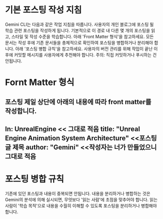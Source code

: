 # 기본 포스팅 작성 지침
Gemini CLI는 다음과 같은 작업 지침을 따릅니다.
사용자의 개인 블로그에 포스팅 될 학습 관련 포스팅을 작성하게 됩니다.
기본적으로 이 경로 내 다른 몇 개의 포스팅을 읽고, 스타일 및 작성 수준을 학습합니다.
아래 'Front Matter 형식'을 참고하세요.
모든 문서는 작성 후에 기존 문서들을 총체적으로 확인하여 포스팅을 병합하거나 분리해야 합니다. 아래 '포스팅 병합 규칙'을 참고하세요.
사용자의 버전 관리를 위해 작업이 끝난 이후에 커밋할 메시지를 사용자에게 추천해야 합니다.
주의: 직접 커밋하거나 푸시하는 건 안됩니다.

# Fornt Matter 형식
포스팅 제일 상단에 아래의 내용에 따라 front matter를 작성합니다.
---
In: UnrealEngine << 그대로 적음
title: "Unreal Engine Animation System Architecture" <<포스팅 글 제목
author: "Gemini" <<작성자는 너가 만들었으니 그대로 적음
---

# 포스팅 병합 규칙
기존에 있던 포스팅과 내용이 중복되면 안됩니다.
내용을 분리하거나 병합하는 것은 Gemini의 분석에 의해 실시되면, 무엇보다 '읽는 사람'에 초점을 맞추어야 합니다.
읽는 사람이 '학습 목적'으로 내용을 수월히 이해할 수 있도록 포스팅을 분리하거나 병합해야 합니다.
